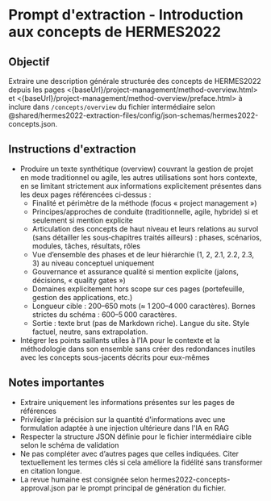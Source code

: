 # Prompt d'extraction - Introduction aux concepts de HERMES2022

## Objectif

Extraire une description générale structurée des concepts de HERMES2022 depuis les pages <{baseUrl}/project-management/method-overview.html> et <{baseUrl}/project-management/method-overview/preface.html>
à inclure dans `/concepts/overview` du fichier intermédiaire selon @shared/hermes2022-extraction-files/config/json-schemas/hermes2022-concepts.json.

## Instructions d'extraction

- Produire un texte synthétique (overview) couvrant la gestion de projet en mode traditionnel ou agile, les autres utilisations sont hors contexte, en se limitant strictement aux informations explicitement présentes dans les deux pages référencées ci‑dessus :
  - Finalité et périmètre de la méthode (focus « project management »)
  - Principes/approches de conduite (traditionnelle, agile, hybride) si et seulement si mention explicite
  - Articulation des concepts de haut niveau et leurs relations au survol (sans détailler les sous‑chapitres traités ailleurs) : phases, scénarios, modules, tâches, résultats, rôles
  - Vue d’ensemble des phases et de leur hiérarchie (1, 2, 2.1, 2.2, 2.3, 3) au niveau conceptuel uniquement
  - Gouvernance et assurance qualité si mention explicite (jalons, décisions, « quality gates »)
  - Domaines explicitement hors scope sur ces pages (portefeuille, gestion des applications, etc.)
  - Longueur cible : 200–650 mots (≈ 1 200–4 000 caractères). Bornes strictes du schéma : 600–5 000 caractères.
  - Sortie : texte brut (pas de Markdown riche). Langue du site. Style factuel, neutre, sans extrapolation.
- Intégrer les points saillants utiles à l'IA pour le contexte et la méthodologie dans son ensemble sans créer des redondances inutiles avec les concepts sous-jacents décrits pour eux-mêmes

## Notes importantes

- Extraire uniquement les informations présentes sur les pages de références
- Privilégier la précision sur la quantité d'informations avec une formulation adaptée à une injection ultérieure dans l'IA en RAG
- Respecter la structure JSON définie pour le fichier intermédiaire cible selon le schéma de validation
- Ne pas compléter avec d’autres pages que celles indiquées. Citer textuellement les termes clés si cela améliore la fidélité sans transformer en citation longue.
- La revue humaine est consignée selon hermes2022-concepts-approval.json par le prompt principal de génération du fichier.
